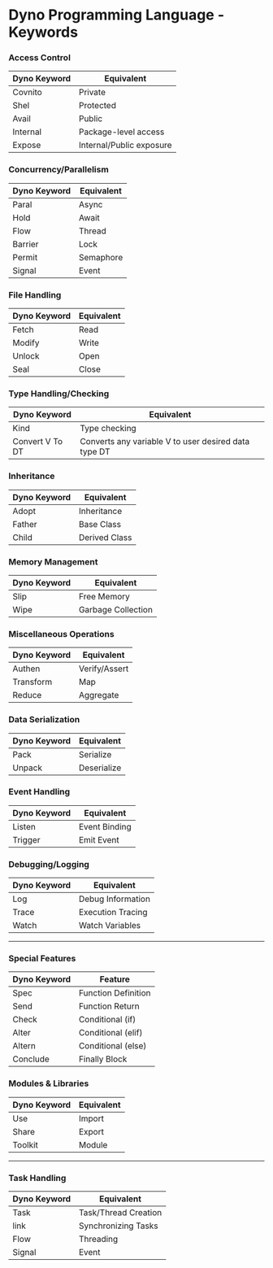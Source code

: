 # Dyno Programming Language - Keywords

### Access Control
| Dyno Keyword | Equivalent         |
|------------------|------------------------|
| Covnito      | Private                |
| Shel         | Protected              |
| Avail        | Public                 |
| Internal     | Package-level access  |
| Expose       | Internal/Public exposure |

### Concurrency/Parallelism
| Dyno Keyword | Equivalent         |
|------------------|------------------------|
| Paral        | Async                  |
| Hold         | Await                  |
| Flow         | Thread                 |
| Barrier      | Lock                   |
| Permit       | Semaphore              |
| Signal       | Event                  |

### File Handling
| Dyno Keyword | Equivalent         |
|------------------|------------------------|
| Fetch        | Read                   |
| Modify       | Write                  |
| Unlock       | Open                   |
| Seal         | Close                  |

### Type Handling/Checking
| Dyno Keyword | Equivalent         |
|------------------|------------------------|
| Kind         | Type checking                   |
| Convert V To DT    | Converts any variable V to user desired data type DT |

### Inheritance
| Dyno Keyword | Equivalent         |
|------------------|------------------------|
| Adopt        | Inheritance            |
| Father       | Base Class             |
| Child        | Derived Class          |

### Memory Management
| Dyno Keyword | Equivalent         |
|------------------|------------------------|
| Slip      | Free Memory            |
| Wipe      | Garbage Collection     |

### Miscellaneous Operations
| Dyno Keyword | Equivalent         |
|------------------|------------------------|
| Authen       | Verify/Assert          |
| Transform    | Map                    |
| Reduce       | Aggregate              |

### Data Serialization
| Dyno Keyword | Equivalent         |
|------------------|------------------------|
| Pack         | Serialize              |
| Unpack       | Deserialize            |

### Event Handling
| Dyno Keyword | Equivalent         |
|------------------|------------------------|
| Listen       | Event Binding          |
| Trigger      | Emit Event             |

### Debugging/Logging
| Dyno Keyword | Equivalent         |
|------------------|------------------------|
| Log          | Debug Information      |
| Trace        | Execution Tracing      |
| Watch        | Watch Variables        |

---

### Special Features
| Dyno Keyword | Feature           |
|------------------|-----------------------|
| Spec         | Function Definition   |
| Send         | Function Return       |
| Check        | Conditional (if)      |
| Alter        | Conditional (elif)    |
| Altern       | Conditional (else)    |
| Conclude     | Finally Block         |

### Modules & Libraries
| Dyno Keyword | Equivalent         |
|------------------|------------------------|
| Use           | Import                 |
| Share         | Export                 |
| Toolkit       | Module                 |

---

### Task Handling
| Dyno Keyword | Equivalent         |
|------------------|------------------------|
| Task         | Task/Thread Creation   |
| link         | Synchronizing Tasks    |
| Flow         | Threading              |
| Signal       | Event                  |
